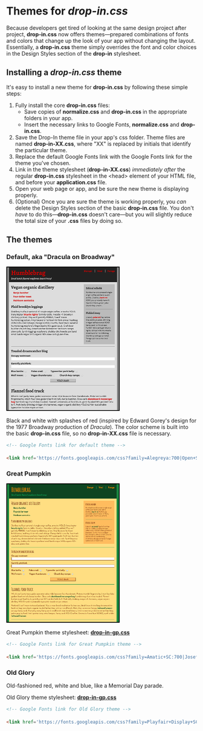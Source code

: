 # Themes for _drop-in.css_

Because developers get tired of looking at the same design project after project, **drop-in.css** now offers themes&mdash;prepared combinations of fonts and colors that change up the look of your app without changing the layout. Essentially, a **drop-in.css** theme simply overrides the font and color choices in the Design Styles section of the **drop-in** stylesheet.

## Installing a _drop-in.css_ theme
It's easy to install a new theme for **drop-in.css** by following these simple steps:


1. Fully install the core **drop-in.css** files:
    * Save copies of **normalize.css** and **drop-in.css** in the appropriate folders in your app.
    * Insert the necessary links to Google Fonts, **normalize.css** and **drop-in.css**.
2. Save the Drop-In theme file in your app's css folder. Theme files are named **drop-in-XX.css**, where "XX" is replaced by initials that identify the particular theme.
3. Replace the default Google Fonts link with the Google Fonts link for the theme you've chosen.
4. Link in the theme stylesheet (**drop-in-XX.css**) _immediately after_ the regular **drop-in.css** stylesheet in the \<head> element of your HTML file, and before your **application.css** file.
5. Open your web page or app, and be sure the new theme is displaying properly.
6. (Optional) Once you are sure the theme is working properly, you _can_ delete the Design Styles section of the basic **drop-in.css** file. You don't _have_ to do this&mdash;**drop-in.css** doesn't care&mdash;but you will slightly reduce the total size of your **.css** files by doing so.

## The themes

### Default, aka "Dracula on Broadway"

![Default Theme](https://github.com/webdevjeffus/drop-in-css/blob/master/img/default_theme.png "Default theme screenshot")

Black and white with splashes of red (inspired by Edward Gorey's design for the 1977 Broadway production of _Dracula_). The color scheme is built into the basic **drop-in.css** file, so no **drop-in-XX.css** file is necessary.

```html
<!-- Google Fonts link for default theme -->

<link href='https://fonts.googleapis.com/css?family=Alegreya:700|Open+Sans:400,700,400italic,700italic' rel='stylesheet' type='text/css'>
```

### Great Pumpkin

![Great Pumpkin Theme](https://github.com/webdevjeffus/drop-in-css/blob/master/img/great_pumpkin_theme.png "Great Pumpkin theme screenshot")

Great Pumpkin theme stylesheet: [**drop-in-gp.css**](https://github.com/webdevjeffus/drop-in-css/blob/master/css/drop-in-gp.css "Great Pumpkin theme screenshot")

```html
<!-- Google Fonts link for Great Pumpkin theme -->

<link href='https://fonts.googleapis.com/css?family=Amatic+SC:700|Josefin+Sans:400,400italic,700,700italic' rel='stylesheet' type='text/css'>
```

### Old Glory
Old-fashioned red, white and blue, like a Memorial Day parade.

Old Glory theme stylesheet: [**drop-in-gp.css**](https://github.com/webdevjeffus/drop-in-css/blob/master/css/drop-in-og.css "Old Glory theme screenshot")

```html
<!-- Google Fonts link for Old Glory theme -->

<link href='https://fonts.googleapis.com/css?family=Playfair+Display+SC:700|Open+Sans:400,700,400italic,700italic' rel='stylesheet' type='text/css'>
```
